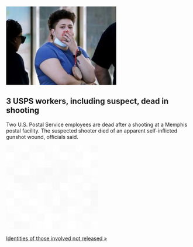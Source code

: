 
![3 USPS workers, including suspect, dead in shooting](./20211013055842.png)
## 3 USPS workers, including suspect, dead in shooting

Two U.S. Postal Service employees are dead after a shooting at a Memphis postal facility. The suspected shooter died of an apparent self-inflicted gunshot wound, officials said.

![pic](../square_bg.png)

[Identities of those involved not released »](https://www.yahoo.com/gma/3-usps-workers-including-suspect-002539136.html)
